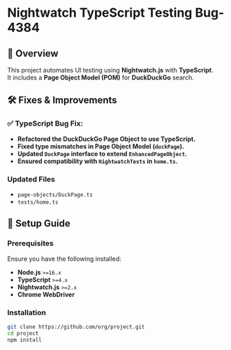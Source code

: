 # Nightwatch TypeScript Testing Bug-4384

## 📌 Overview

This project automates UI testing using **Nightwatch.js** with **TypeScript**.  
It includes a **Page Object Model (POM)** for **DuckDuckGo** search.

## 🛠️ Fixes & Improvements

### ✅ TypeScript Bug Fix:
- **Refactored the DuckDuckGo Page Object to use TypeScript.**  
- **Fixed type mismatches in Page Object Model (`duckPage`).**  
- **Updated `DuckPage` interface to extend `EnhancedPageObject`.**  
- **Ensured compatibility with `NightwatchTests` in `home.ts`.**

### **Updated Files**
- `page-objects/DuckPage.ts`
- `tests/home.ts`

## 🚀 Setup Guide

### **Prerequisites**
Ensure you have the following installed:
- **Node.js** `>=16.x`
- **TypeScript** `>=4.x`
- **Nightwatch.js** `>=2.x`
- **Chrome WebDriver**

### **Installation**
```sh
git clone https://github.com/org/project.git
cd project
npm install
